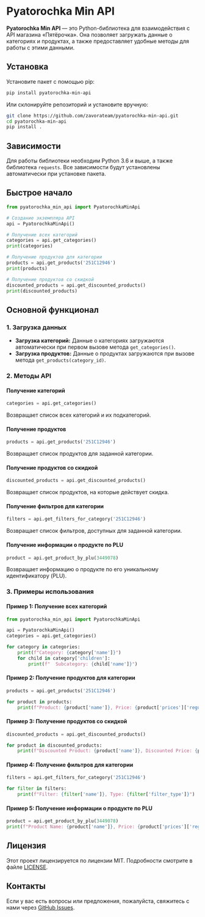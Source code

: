 # Pyatorochka Min API

**Pyatorochka Min API** — это Python-библиотека для взаимодействия с API магазина «Пятёрочка». Она позволяет загружать данные о категориях и продуктах, а также предоставляет удобные методы для работы с этими данными.

## Установка

Установите пакет с помощью pip:

```bash
pip install pyatorochka-min-api
```

Или склонируйте репозиторий и установите вручную:

```bash
git clone https://github.com/zavorateam/pyatorochka-min-api.git
cd pyatorochka-min-api
pip install .
```

## Зависимости

Для работы библиотеки необходим Python 3.6 и выше, а также библиотека `requests`. Все зависимости будут установлены автоматически при установке пакета.

## Быстрое начало

```python
from pyatorochka_min_api import PyatorochkaMinApi

# Создание экземпляра API
api = PyatorochkaMinApi()

# Получение всех категорий
categories = api.get_categories()
print(categories)

# Получение продуктов для категории
products = api.get_products('251C12946')
print(products)

# Получение продуктов со скидкой
discounted_products = api.get_discounted_products()
print(discounted_products)
```

## Основной функционал

### 1. Загрузка данных

- **Загрузка категорий:** Данные о категориях загружаются автоматически при первом вызове метода `get_categories()`.
- **Загрузка продуктов:** Данные о продуктах загружаются при вызове метода `get_products(category_id)`.

### 2. Методы API

#### Получение категорий

```python
categories = api.get_categories()
```

Возвращает список всех категорий и их подкатегорий.

#### Получение продуктов

```python
products = api.get_products('251C12946')
```

Возвращает список продуктов для заданной категории.

#### Получение продуктов со скидкой

```python
discounted_products = api.get_discounted_products()
```

Возвращает список продуктов, на которые действует скидка.

#### Получение фильтров для категории

```python
filters = api.get_filters_for_category('251C12946')
```

Возвращает список фильтров, доступных для заданной категории.

#### Получение информации о продукте по PLU

```python
product = api.get_product_by_plu(3449078)
```

Возвращает информацию о продукте по его уникальному идентификатору (PLU).

### 3. Примеры использования

#### Пример 1: Получение всех категорий

```python
from pyatorochka_min_api import PyatorochkaMinApi

api = PyatorochkaMinApi()
categories = api.get_categories()

for category in categories:
    print(f"Category: {category['name']}")
    for child in category['children']:
        print(f"  Subcategory: {child['name']}")
```

#### Пример 2: Получение продуктов для категории

```python
products = api.get_products('251C12946')

for product in products:
    print(f"Product: {product['name']}, Price: {product['prices']['regular']}")
```

#### Пример 3: Получение продуктов со скидкой

```python
discounted_products = api.get_discounted_products()

for product in discounted_products:
    print(f"Discounted Product: {product['name']}, Discounted Price: {product['prices']['discount']}")
```

#### Пример 4: Получение фильтров для категории

```python
filters = api.get_filters_for_category('251C12946')

for filter in filters:
    print(f"Filter: {filter['name']}, Type: {filter['filter_type']}")
```

#### Пример 5: Получение информации о продукте по PLU

```python
product = api.get_product_by_plu(3449078)
print(f"Product Name: {product['name']}, Price: {product['prices']['regular']}")
```

## Лицензия

Этот проект лицензируется по лицензии MIT. Подробности смотрите в файле [LICENSE](LICENSE).

## Контакты

Если у вас есть вопросы или предложения, пожалуйста, свяжитесь с нами через [GitHub Issues](https://github.com/zavorateam/pyatorochka-min-api/issues).
